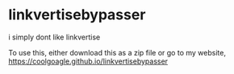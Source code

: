 # linkvertisebypasser
i simply dont like linkvertise

To use this, either download this as a zip file or go to my website,
https://coolgoagle.github.io/linkvertisebypasser
